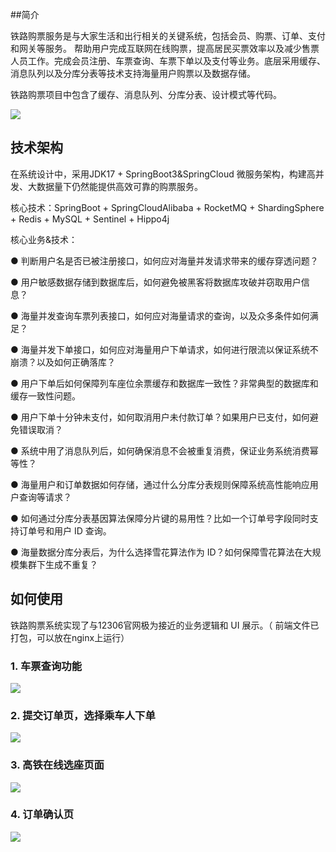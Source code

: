 ##简介

铁路购票服务是与大家生活和出行相关的关键系统，包括会员、购票、订单、支付和网关等服务。
帮助用户完成互联网在线购票，提高居民买票效率以及减少售票人员工作。完成会员注册、车票查询、车票下单以及支付等业务。底层采用缓存、消息队列以及分库分表等技术支持海量用户购票以及数据存储。

铁路购票项目中包含了缓存、消息队列、分库分表、设计模式等代码。


![](https://images-machen.oss-cn-beijing.aliyuncs.com/12306-base-biz-20230801.png)


## 技术架构

在系统设计中，采用JDK17 + SpringBoot3&SpringCloud 微服务架构，构建高并发、大数据量下仍然能提供高效可靠的购票服务。

核心技术：SpringBoot + SpringCloudAlibaba + RocketMQ + ShardingSphere + Redis + MySQL + Sentinel + Hippo4j

核心业务&技术：

● 判断用户名是否已被注册接口，如何应对海量并发请求带来的缓存穿透问题？

● 用户敏感数据存储到数据库后，如何避免被黑客将数据库攻破并窃取用户信息？

● 海量并发查询车票列表接口，如何应对海量请求的查询，以及众多条件如何满足？

● 海量并发下单接口，如何应对海量用户下单请求，如何进行限流以保证系统不崩溃？以及如何正确落库？

● 用户下单后如何保障列车座位余票缓存和数据库一致性？非常典型的数据库和缓存一致性问题。

● 用户下单十分钟未支付，如何取消用户未付款订单？如果用户已支付，如何避免错误取消？

● 系统中用了消息队列后，如何确保消息不会被重复消费，保证业务系统消费幂等性？

● 海量用户和订单数据如何存储，通过什么分库分表规则保障系统高性能响应用户查询等请求？

● 如何通过分库分表基因算法保障分片键的易用性？比如一个订单号字段同时支持订单号和用户 ID 查询。

● 海量数据分库分表后，为什么选择雪花算法作为 ID？如何保障雪花算法在大规模集群下生成不重复？



## 如何使用

铁路购票系统实现了与12306官网极为接近的业务逻辑和 UI 展示。（ 前端文件已打包，可以放在nginx上运行）

### 1. 车票查询功能

![](https://images-machen.oss-cn-beijing.aliyuncs.com/image-20230716114538112.png)

### 2. 提交订单页，选择乘车人下单

![](https://images-machen.oss-cn-beijing.aliyuncs.com/image-20231006135057984.png)

### 3. 高铁在线选座页面

![](https://images-machen.oss-cn-beijing.aliyuncs.com/image-20231006123150513.png)

### 4. 订单确认页

![](https://images-machen.oss-cn-beijing.aliyuncs.com/image-20231006123458176.png)




